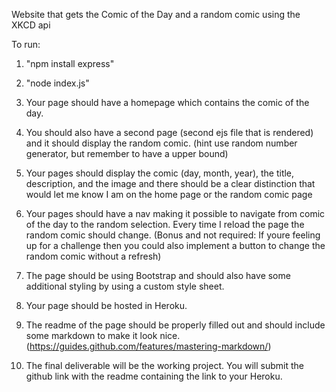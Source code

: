Website that gets the Comic of the Day and a random comic using the XKCD api



To run:
1. "npm install express"
2. "node index.js"

1. Your page should have a homepage which
contains the comic of the day.

2. You should also have a second page 
(second ejs file that is rendered) and it should display the random comic. 
(hint use random number generator, but remember to have a upper bound)

3. Your pages should display the comic 
(day, month, year), the title, description, and the image 
and there should be a clear distinction that would let me know 
I am on the home page or the random comic page

4. Your pages should have a nav making it 
possible to navigate from comic of the day to the random selection. 
Every time I reload the page the random comic should change. (Bonus and not required: 
If youre feeling up for a challenge then you could also implement a button to change the random comic without a refresh)

5. The page should be using Bootstrap and 
should also have some additional styling by using a custom style sheet. 

6. Your page should be hosted in Heroku.

7. The readme of the page should be properly filled 
out and should include some markdown to make it look nice. 
(https://guides.github.com/features/mastering-markdown/)

8. The final deliverable will be the working project. 
You will submit the github link with the readme containing the link to your Heroku.